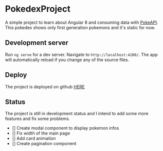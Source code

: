 # PokedexProject
A simple project to learn about Angular 8 and consuming data with [PokeAPI](https://pokeapi.co/).
This pokedex shows only first generation pokemons and it's static for now.

## Development server
Run `ng serve` for a dev server. Navigate to `http://localhost:4200/`. The app will automatically reload if you change any of the source files.

## Deploy
The project is deployed on github [HERE](https://thaisgo.github.io/pokedex-project/pokedex-project)

## Status
The project is still in development status and I intend to add some more features and fix some problems.
- [] Create modal component to display pokemon infos
- [] Fix width of the main page
- [] Add card animation
- [] Create pagination component

